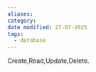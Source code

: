 ```yaml
---
aliases: 
category: 
date modified: 27-07-2025
tags:
  - database
---
```

Create,Read,Update,Delete.
